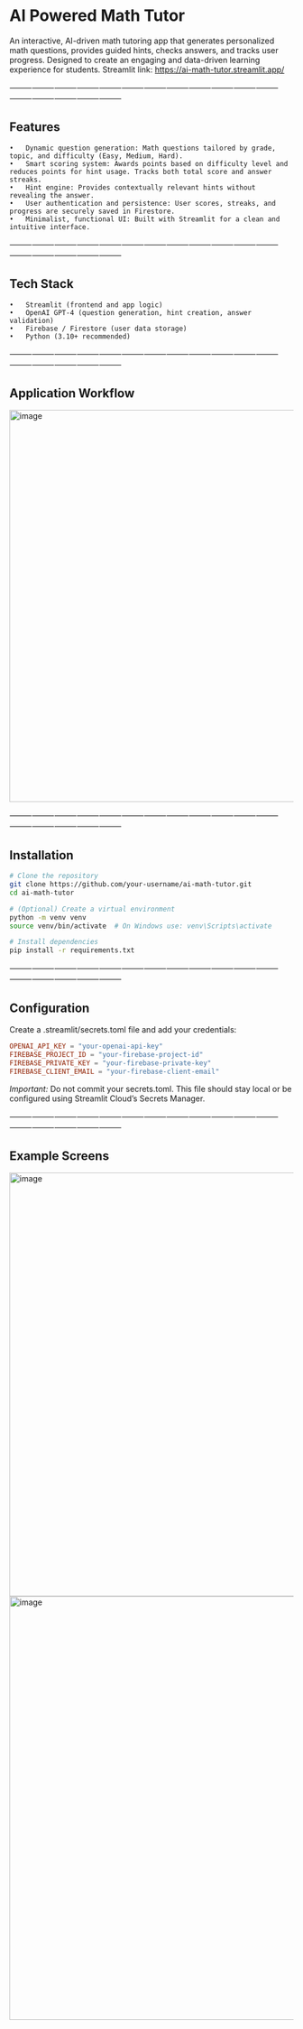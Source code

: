 # AI Powered Math Tutor

An interactive, AI-driven math tutoring app that generates personalized math questions, provides guided hints, checks answers, and tracks user progress. Designed to create an engaging and data-driven learning experience for students.
Streamlit link: https://ai-math-tutor.streamlit.app/

⸻⸻⸻⸻⸻⸻⸻⸻⸻⸻⸻⸻⸻⸻⸻⸻⸻
## Features

	•	Dynamic question generation: Math questions tailored by grade, topic, and difficulty (Easy, Medium, Hard).
	•	Smart scoring system: Awards points based on difficulty level and reduces points for hint usage. Tracks both total score and answer streaks.
	•	Hint engine: Provides contextually relevant hints without revealing the answer.
	•	User authentication and persistence: User scores, streaks, and progress are securely saved in Firestore.
	•	Minimalist, functional UI: Built with Streamlit for a clean and intuitive interface.

⸻⸻⸻⸻⸻⸻⸻⸻⸻⸻⸻⸻⸻⸻⸻⸻⸻
## Tech Stack
	•	Streamlit (frontend and app logic)
	•	OpenAI GPT-4 (question generation, hint creation, answer validation)
	•	Firebase / Firestore (user data storage)
	•	Python (3.10+ recommended)
⸻⸻⸻⸻⸻⸻⸻⸻⸻⸻⸻⸻⸻⸻⸻⸻⸻

## Application Workflow
<img width="695" alt="image" src="https://github.com/user-attachments/assets/421060a6-cbb6-4ba5-9e84-6843dab5f825" />

⸻⸻⸻⸻⸻⸻⸻⸻⸻⸻⸻⸻⸻⸻⸻⸻⸻

## Installation
``` bash
# Clone the repository
git clone https://github.com/your-username/ai-math-tutor.git
cd ai-math-tutor

# (Optional) Create a virtual environment
python -m venv venv
source venv/bin/activate  # On Windows use: venv\Scripts\activate

# Install dependencies
pip install -r requirements.txt
```
⸻⸻⸻⸻⸻⸻⸻⸻⸻⸻⸻⸻⸻⸻⸻⸻⸻
## Configuration
Create a .streamlit/secrets.toml file and add your credentials:
``` toml
OPENAI_API_KEY = "your-openai-api-key"
FIREBASE_PROJECT_ID = "your-firebase-project-id"
FIREBASE_PRIVATE_KEY = "your-firebase-private-key"
FIREBASE_CLIENT_EMAIL = "your-firebase-client-email"
```
*Important:* 
Do not commit your secrets.toml. This file should stay local or be configured using Streamlit Cloud’s Secrets Manager.

⸻⸻⸻⸻⸻⸻⸻⸻⸻⸻⸻⸻⸻⸻⸻⸻⸻

## Example Screens
<img width="751" alt="image" src="https://github.com/user-attachments/assets/76434fce-87b1-468d-bd39-1158bb425357" />
<img width="751" alt="image" src="https://github.com/user-attachments/assets/075bc94e-ee8e-4ea1-9973-c5a209e4287c" />



